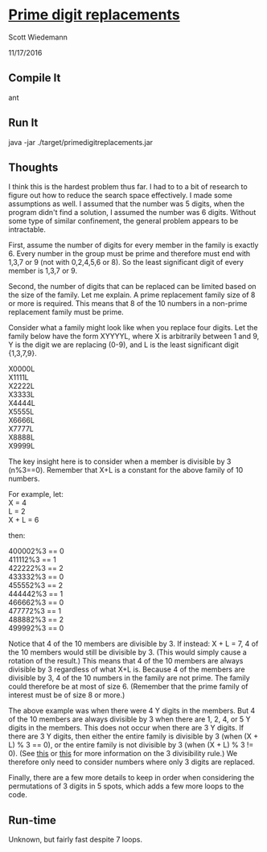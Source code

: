 # [Prime digit replacements](http://projecteuler.net/problem=51)
Scott Wiedemann

11/17/2016

## Compile It
ant


## Run It
java -jar ./target/primedigitreplacements.jar

## Thoughts
I think this is the hardest problem thus far.  I had to to a bit of research to figure out how to reduce the search space effectively.  I made some assumptions as well.  I assumed that the number was 5 digits, when the program didn't find a solution, I assumed the number was 6 digits.  Without some type of similar confinement, the general problem appears to be intractable.

First, assume the number of digits for every member in the family is exactly 6.  Every number in the group must be prime and therefore must end with 1,3,7 or 9 (not with 0,2,4,5,6 or 8).  So the least significant digit of every member is 1,3,7 or 9.

Second, the number of digits that can be replaced can be limited based on the size of the family.  Let me explain.  A prime replacement family size of 8 or more is required.  This means that 8 of the 10 numbers in a non-prime replacement family must be prime.

Consider what a family might look like when you replace four digits.  Let the family below have the form XYYYYL, where X is arbitrarily between 1 and 9, Y is the digit we are replacing (0-9), and L is the least significant digit {1,3,7,9}.

X0000L  
X1111L  
X2222L  
X3333L  
X4444L  
X5555L  
X6666L  
X7777L  
X8888L  
X9999L  

The key insight here is to consider when a member is divisible by 3 (n%3==0).  Remember that X+L is a constant for the above family of 10 numbers.

For example, let:  
X = 4  
L = 2  
X + L = 6  

then:  

400002%3 == 0  
411112%3 == 1  
422222%3 == 2  
433332%3 == 0  
455552%3 == 2  
444442%3 == 1  
466662%3 == 0  
477772%3 == 1  
488882%3 == 2  
499992%3 == 0  

Notice that 4 of the 10 members are divisible by 3.  If instead: X + L = 7, 4 of the 10 members would still be divisible by 3. (This would simply cause a rotation of the result.)  This means that 4 of the 10 members are always divisible by 3 regardless of what X+L is.  Because 4 of the members are divisible by 3, 4 of the 10 numbers in the family are not prime.  The family could therefore be at most of size 6.  (Remember that the prime family of interest must be of size 8 or more.)

The above example was when there were 4 Y digits in the members. But 4 of the 10 members are always divisible by 3 when there are 1, 2, 4, or 5 Y digits in the members.  This does not occur when there are 3 Y digits.  If there are 3 Y digits, then either the entire family is divisible by 3 (when (X + L) % 3 == 0), or the entire family is not divisible by 3 (when (X + L) % 3 != 0).  (See [this](https://en.wikipedia.org/wiki/Divisibility_rule#Divisibility_by_3_or_9) or [this](http://math.stackexchange.com/questions/341202/how-to-prove-the-divisibility-rule-for-3/341213#341213) for more information on the 3 divisibility rule.)  We therefore only need to consider numbers where only 3 digits are replaced.

Finally, there are a few more details to keep in order when considering the permutations of 3 digits in 5 spots, which adds a few more loops to the code.

## Run-time
Unknown, but fairly fast despite 7 loops.
